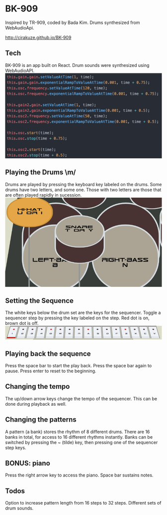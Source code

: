 # BK-909

Inspired by TR-909, coded by Bada Kim.
Drums synthesized from WebAudioApi.

http://cirakuze.github.io/BK-909

## Tech
BK-909 is an app built on React.
Drum sounds were synthesized using WebAudioAPI.
![Bass code](./app/assets/images/bassCode.png?raw=true "Bass code")

## Playing the Drums \m/
Drums are played by pressing the keyboard key labeled on the drums.
Some drums have two letters, and some one. Those with two letters are those that are often played rapidly in sucession.
![Drum keys](./app/assets/images/drumKeys.png?raw=true "Drum keys")

## Setting the Sequence
The white keys below the drum set are the keys for the sequencer.
Toggle a sequencer step by pressing the key labeled on the step.
Red dot is on, brown dot is off.
![Step keys](./app/assets/images/stepKeys.png?raw=true "Step keys")

## Playing back the sequence
Press the space bar to start the play back.
Press the space bar again to pause.
Press enter to reset to the beginning.

## Changing the tempo
The up/down arrow keys change the tempo of the sequencer.
This can be done during playback as well.

## Changing the patterns
A pattern (a bank) stores the rhythm of 8 different drums.
There are 16 banks in total, for access to 16 different rhythms instantly.
Banks can be switched by pressing the ~ (tilde) key,
then pressing one of the sequencer step keys.

## BONUS: piano
Press the right arrow key to access the piano.
Space bar sustains notes.

## Todos
Option to increase pattern length from 16 steps to 32 steps.
Different sets of drum sounds.
